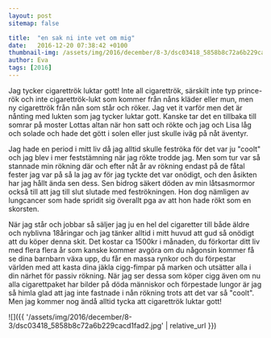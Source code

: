 ```yaml
---
layout: post
sitemap: false

title:  "en sak ni inte vet om mig"
date:   2016-12-20 07:38:42 +0100
thumbnail-img: /assets/img/2016/december/8-3/dsc03418_5858b8c72a6b229cacd1fad2.jpg
author: Eva
tags: [2016]
---
```


Jag tycker cigarettrök luktar gott! Inte all cigarettrök, särskilt inte typ prince-rök och inte cigarettrök-lukt som kommer från nåns kläder eller mun, men ny cigarettrök från nån som står och röker. Jag vet it varför men det är nånting med lukten som jag tycker luktar gott. Kanske tar det en tillbaka till somrar på moster Lottas altan när hon satt och rökte och jag och Lisa låg och solade och hade det gött i solen eller just skulle iväg på nåt äventyr. 

Jag hade en period i mitt liv då jag alltid skulle feströka för det var ju "coolt" och jag blev i mer feststämning när jag rökte trodde jag. Men som tur var så stannade min rökning där och efter nåt år av rökning endast på de fåtal fester jag var på så la jag av för jag tyckte det var onödigt, och den åsikten har jag hållt ända sen dess. Sen bidrog säkert döden av min låtsasmormor också till att jag till slut slutade med feströkningen. Hon dog nämligen av lungcancer som hade spridit sig överallt pga av att hon hade rökt som en skorsten. 

När jag står och jobbar så säljer jag ju en hel del cigaretter till både äldre och nyblivna 18åringar och jag tänker alltid i mitt huvud att gud så onödigt att du köper denna skit. Det kostar ca 1500kr i månaden, du förkortar ditt liv med flera flera år som kanske kommer avgöra om du någonsin kommer få se dina barnbarn växa upp, du får en massa rynkor och du förpestar världen med att kasta dina jäkla cigg-fimpar på marken och utsätter alla i din närhet för passiv rökning. När jag ser dessa som köper cigg även om nu alla cigarettpaket har bilder på döda människor och förpestade lungor är jag så himla glad att jag inte fastnade i nån rökning trots att det var så "coolt". Men jag kommer nog ändå alltid tycka att cigarettrök luktar gott!

![]({{ '/assets/img/2016/december/8-3/dsc03418_5858b8c72a6b229cacd1fad2.jpg'  | relative_url }})

